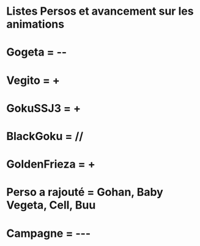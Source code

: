 # Listes Persos et avancement sur les animations
# Gogeta = --
# Vegito = +
# GokuSSJ3 = +
# BlackGoku = //
# GoldenFrieza = +


# Perso a rajouté = Gohan, Baby Vegeta, Cell, Buu

# Campagne = ---